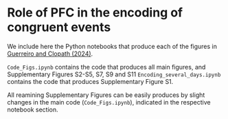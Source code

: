 # Role of PFC in the encoding of congruent events
We include here the Python notebooks that produce each of the figures in [Guerreiro and Clopath (2024)](https://www.pnas.org/doi/10.1073/pnas.2403648121).

<code>Code_Figs.ipynb</code> contains the code that produces all main figures, and Supplementary Figures S2-S5, S7, S9 and S11
<code>Encoding_several_days.ipynb</code> contains the code that produces Supplementary Figure S1.

All reamining Supplementary Figures can be easily produces by slight changes in the main code (<code>Code_Figs.ipynb</code>), indicated in the respective notebook section.

